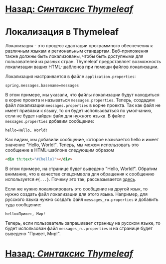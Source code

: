 # [**Назад**: *Синтаксис Thymeleaf*](../features/thymeleaf-syntax.md)

# Локализация в Thymeleaf

Локализация - это процесс адаптации программного обеспечения к различным языкам и региональным стандартам. Веб-приложения также должны быть локализованы, чтобы быть доступными для пользователей из разных стран. Thymeleaf предоставляет возможность локализации ваших HTML-шаблонов при помощи файлов локализации.

Локализация настраивается в файле `application.properties`:

```properties
spring.messages.basename=messages
```

В этом примере, мы указали, что файлы локализации будут находиться в корне проекта и называться `messages.properties`. Теперь, создадим файл локализации `messages.properties` в корне проекта. Так как файл не имеет привязки к языку, то он будет использоваться по умолчанию, если не будет найден файл для нужного языка. В файле `messages.properties` добавим сообщение:

```properties
hello=Hello, World!
```

Как видим, мы добавили сообщение, которое называется hello и имеет значение "Hello, World!". Теперь, мы можем использовать это сообщение в HTML-шаблоне следующим образом

```html
<div th:text="#{hello}"></div>
```

В этом примере, на странице будет выведено "Hello, World!". Обратим внимание, что в качестве спецсимвола для обращения к сообщению используется `#{...}`. Почему это так, рассказывается [здесь](syntax-simple-expressions.md).

Если же нужно локализировать это сообщение на другой язык, то нужно создать файл локализации для этого языка. Например, для русского языка нужно создать файл `messages_ru.properties` и добавить туда сообщение:

```properties
hello=Привет, Мир!
```

Теперь, если пользователь запрашивает страницу на русском языке, то будет использован файл `messages_ru.properties` и на странице будет выведено "Привет, Мир!".

# [**Назад**: *Синтаксис Thymeleaf*](../features/thymeleaf-syntax.md)